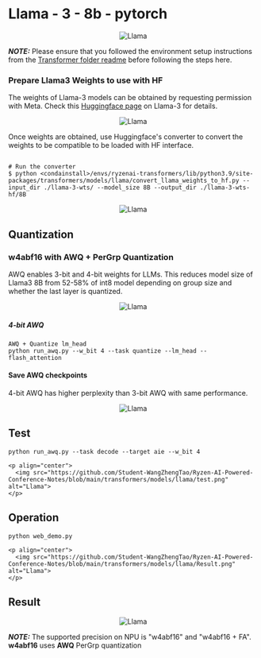 # Llama - 3 - 8b - pytorch

<p align="center">
  <img src="https://github.com/Student-WangZhengTao/Ryzen-AI-Powered-Conference-Notes/blob/main/transformers/models/llama/llama.jpg" alt="Llama">
</p>

**_NOTE:_**  Please ensure that you followed the environment setup instructions from the [Transformer folder readme](../../README.md) before following the steps here.



### Prepare Llama3 Weights to use with HF

The weights of Llama-3 models can be obtained by requesting permission with Meta. Check this [Huggingface page](https://huggingface.co/docs/transformers/main/model_doc/llama3) on Llama-3 for details. 

<p align="center">
  <img src="https://github.com/Student-WangZhengTao/Ryzen-AI-Powered-Conference-Notes/blob/main/transformers/models/llama/original.png" alt="Llama">
</p>

Once weights are obtained, use Huggingface's converter to convert the weights to be compatible to be loaded with HF interface. 

```

# Run the converter
$ python <condainstall>/envs/ryzenai-transformers/lib/python3.9/site-packages/transformers/models/llama/convert_llama_weights_to_hf.py --input_dir ./llama-3-wts/ --model_size 8B --output_dir ./llama-3-wts-hf/8B

```

<p align="center">
  <img src="https://github.com/Student-WangZhengTao/Ryzen-AI-Powered-Conference-Notes/blob/main/transformers/models/llama/update.png" alt="Llama">
</p>


## Quantization

### w4abf16 with AWQ + PerGrp Quantization

AWQ enables 3-bit and 4-bit weights for LLMs. This reduces model size of Llama3 8B from 52-58% of int8 model depending on group size and whether the last layer is quantized. 

<p align="center">
  <img src="https://github.com/Student-WangZhengTao/Ryzen-AI-Powered-Conference-Notes/blob/main/transformers/models/llama/weight.png" alt="Llama">
</p>

##### 4-bit AWQ

```
AWQ + Quantize lm_head
python run_awq.py --w_bit 4 --task quantize --lm_head --flash_attention

```

#### Save AWQ checkpoints
4-bit AWQ has higher perplexity than 3-bit AWQ with same performance.

<p align="center">
  <img src="https://github.com/Student-WangZhengTao/Ryzen-AI-Powered-Conference-Notes/blob/main/transformers/models/llama/quant_weight.png" alt="Llama">
</p>

## Test

```
python run_awq.py --task decode --target aie --w_bit 4

<p align="center">
  <img src="https://github.com/Student-WangZhengTao/Ryzen-AI-Powered-Conference-Notes/blob/main/transformers/models/llama/test.png" alt="Llama">
</p>

```

## Operation

```
python web_demo.py

<p align="center">
  <img src="https://github.com/Student-WangZhengTao/Ryzen-AI-Powered-Conference-Notes/blob/main/transformers/models/llama/Result.png" alt="Llama">
</p>

```

## Result

<p align="center">
  <img src="https://github.com/Student-WangZhengTao/Ryzen-AI-Powered-Conference-Notes/blob/main/transformers/models/llama/test.png" alt="Llama">
</p>

**_NOTE:_**  The supported precision on NPU is "w4abf16" and "w4abf16 + FA". **w4abf16** uses **AWQ** PerGrp quantization
